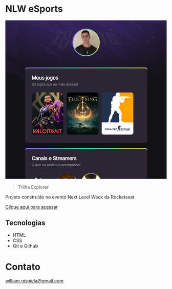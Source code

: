 # NLW eSports 

![preview](./.github/Preview.png)

> Trilha Explorer

 Projeto construído no evento Next Level Week da Rocketseat

 [Clique aqui para acessar](https://will-g-comnisky.github.io/NLW-eSports/) 

 ## Tecnologias
 - HTML
 - CSS
 - Git e Github

 # Contato
 william.gispiela@gmail.com